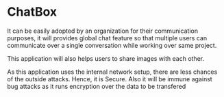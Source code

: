 # ChatBox
It can be easily adopted by an organization for their communication purposes, it will provides global chat feature so that multiple users can communicate over a single conversation while working over same project.

This application will also helps users to share images with each other. 

As this application uses the internal network setup, there are less chances of the outside attacks. Hence, it is Secure.
Also it will be immune against bug attacks as it runs encryption over the data to be transfered 
